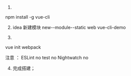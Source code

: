 1. 
npm install -g vue-cli

2. idea 新建模块
new--module--static web 
	vue-cli-demo

3. 
vue init webpack

注意 ：
	ESLint no
	test no
	Nightwatch no	
	
4. 完成搭建；


